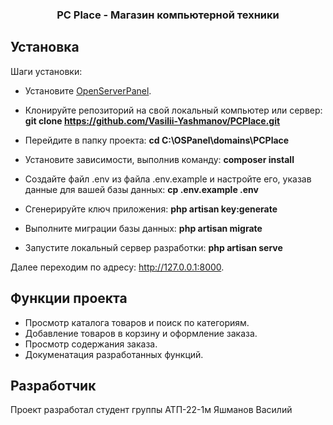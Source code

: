 <h3 align="center">PC Place - Магазин компьютерной техники</h3>

## Установка

Шаги установки:

- Установите [OpenServerPanel](https://ospanel.io/).

- Клонируйте репозиторий на свой локальный компьютер или сервер: 
  **git clone https://github.com/Vasilii-Yashmanov/PCPlace.git**

- Перейдите в папку проекта: **cd C:\OSPanel\domains\PCPlace**

- Установите зависимости, выполнив команду: **composer install**

- Создайте файл .env из файла .env.example и настройте его, указав данные для вашей базы данных: **cp .env.example .env**

- Сгенерируйте ключ приложения: **php artisan key:generate**

- Выполните миграции базы данных: **php artisan migrate**

- Запустите локальный сервер разработки: **php artisan serve**

Далее переходим по адресу: http://127.0.0.1:8000.

## Функции проекта

- Просмотр каталога товаров и поиск по категориям.
- Добавление товаров в корзину и оформление заказа.
- Просмотр содержания заказа.
- Докуменатация разработанных функций.

## Разработчик
Проект разработал студент группы АТП-22-1м Яшманов Василий